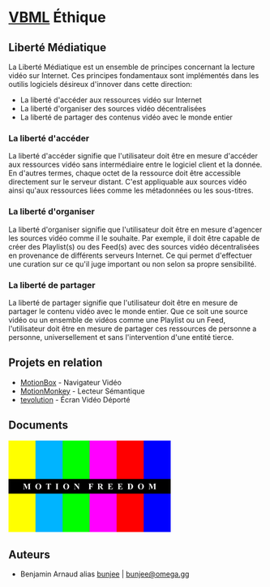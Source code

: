 # [VBML](README.md) Éthique

## Liberté Médiatique

La Liberté Médiatique est un ensemble de principes concernant la lecture vidéo sur Internet. Ces
principes fondamentaux sont implémentés dans les outilis logiciels désireux d'innover dans cette
direction:

- La liberté d'accéder aux ressources vidéo sur Internet
- La liberté d'organiser des sources vidéo décentralisées
- La liberté de partager des contenus vidéo avec le monde entier

### La liberté d'accéder

La liberté d'accéder signifie que l'utilisateur doit être en mesure d'accéder aux ressources vidéo
sans intermédiaire entre le logiciel client et la donnée. En d'autres termes, chaque octet de la
ressource doit être accessible directement sur le serveur distant. C'est appliquable aux sources
vidéo ainsi qu'aux ressources liées comme les métadonnées ou les sous-titres.

### La liberté d'organiser

La liberté d'organiser signifie que l'utilisateur doit être en mesure d'agencer les sources vidéo
comme il le souhaite. Par exemple, il doit être capable de créer des Playlist(s) ou des Feed(s)
avec des sources vidéo décentralisées en provenance de différents serveurs Internet. Ce qui permet
d'effectuer une curation sur ce qu'il juge important ou non selon sa propre sensibilité.

### La liberté de partager

La liberté de partager signifie que l'utilisateur doit être en mesure de partager le contenu vidéo
avec le monde entier. Que ce soit une source vidéo ou un ensemble de vidéos comme une Playlist ou
un Feed, l'utilisateur doit être en mesure de partager ces ressources de personne a personne,
universellement et sans l'intervention d'une entité tierce.

## Projets en relation

- [MotionBox](https://omega.gg/MotionBox/sources) - Navigateur Vidéo
- [MotionMonkey](https://omega.gg/MotionMonkey/fr) - Lecteur Sémantique
- [tevolution](https://omega.gg/tevolution/fr) - Écran Vidéo Déporté

## Documents

<a href="../pictures/MotionFreedom.png"><img src="../pictures/MotionFreedom.png" alt="Liberté Médiatique" width="320px"></a>

## Auteurs

- Benjamin Arnaud alias [bunjee](https://bunjee.me/fr) | <bunjee@omega.gg>
